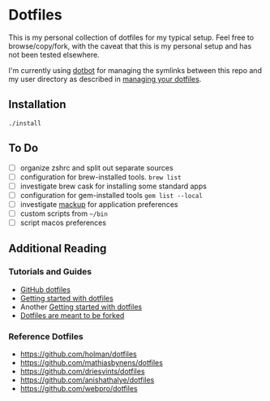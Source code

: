 # Dotfiles

This is my personal collection of dotfiles for my typical setup. Feel free to browse/copy/fork, with the caveat that this is my personal setup and has not been tested elsewhere. 

I'm currently using [dotbot](https://github.com/anishathalye/dotbot) for managing the symlinks between this repo and my user directory as described in [managing your dotfiles](http://www.anishathalye.com/2014/08/03/managing-your-dotfiles/).

## Installation

```
./install
```

## To Do

- [ ] organize zshrc and split out separate sources
- [ ] configuration for brew-installed tools. `brew list`
- [ ] investigate brew cask for installing some standard apps
- [ ] configuration for gem-installed tools `gem list --local`
- [ ] investigate [mackup](https://github.com/lra/mackup) for application preferences
- [ ] custom scripts from `~/bin`
- [ ] script macos preferences

## Additional Reading

### Tutorials and Guides

- [GitHub dotfiles](https://dotfiles.github.io)
- [Getting started with dotfiles](https://driesvints.com/blog/getting-started-with-dotfiles/)
- Another [Getting started with dotfiles](https://medium.com/@webprolific/getting-started-with-dotfiles-43c3602fd789#.fut9smu6b)
- [Dotfiles are meant to be forked](https://zachholman.com/2010/08/dotfiles-are-meant-to-be-forked/)

### Reference Dotfiles

- https://github.com/holman/dotfiles
- https://github.com/mathiasbynens/dotfiles
- https://github.com/driesvints/dotfiles
- https://github.com/anishathalye/dotfiles
- https://github.com/webpro/dotfiles
